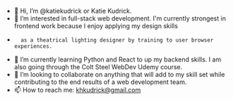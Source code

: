 - 👋 Hi, I’m @katiekudrick or Katie Kudrick. 
- 👀 I’m interested in full-stack web development. I'm currently strongest in frontend work because I enjoy applying my design skills 
-       as a theatrical lighting designer by training to user browser experiences.
- 🌱 I’m currently learning Python and React to up my backend skills. I am also going through the Colt Steel WebDev Udemy course. 
- 💞️ I’m looking to collaborate on anything that will add to my skill set while contributing to the end results of a web development team. 
- 📫 How to reach me: khkudrick@gmail.com

<!---
katiekudrick/katiekudrick is a ✨ special ✨ repository because its `README.md` (this file) appears on your GitHub profile.
You can click the Preview link to take a look at your changes.
--->
